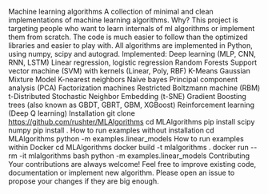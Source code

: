 Machine learning algorithms A collection of minimal and clean implementations of machine learning algorithms. Why? This project is targeting people who want to learn internals of ml algorithms or implement them from scratch. The code is much easier to follow than the optimized libraries and easier to play with. All algorithms are implemented in Python, using numpy, scipy and autograd. Implemented: Deep learning (MLP, CNN, RNN, LSTM) Linear regression, logistic regression Random Forests Support vector machine (SVM) with kernels (Linear, Poly, RBF) K-Means Gaussian Mixture Model K-nearest neighbors Naive bayes Principal component analysis (PCA) Factorization machines Restricted Boltzmann machine (RBM) t-Distributed Stochastic Neighbor Embedding (t-SNE) Gradient Boosting trees (also known as GBDT, GBRT, GBM, XGBoost) Reinforcement learning (Deep Q learning) Installation git clone https://github.com/rushter/MLAlgorithms cd MLAlgorithms pip install scipy numpy pip install . How to run examples without installation cd MLAlgorithms python -m examples.linear_models How to run examples within Docker cd MLAlgorithms docker build -t mlalgorithms . docker run --rm -it mlalgorithms bash python -m examples.linear_models Contributing Your contributions are always welcome! Feel free to improve existing code, documentation or implement new algorithm. Please open an issue to propose your changes if they are big enough.